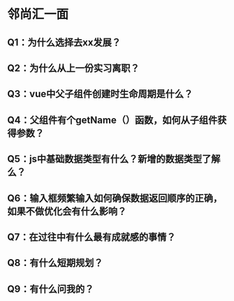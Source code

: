 # 邻尚汇一面

## Q1：为什么选择去xx发展？
## Q2：为什么从上一份实习离职？
## Q3：vue中父子组件创建时生命周期是什么？
## Q4：父组件有个getName（）函数，如何从子组件获得参数？
## Q5：js中基础数据类型有什么？新增的数据类型了解么？
## Q6：输入框频繁输入如何确保数据返回顺序的正确，如果不做优化会有什么影响？
## Q7：在过往中有什么最有成就感的事情？
## Q8：有什么短期规划？
## Q9：有什么问我的？
